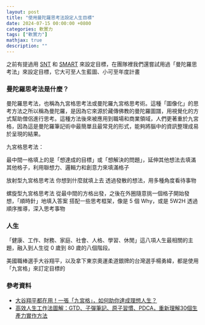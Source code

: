 ```yaml
---
layout: post
title: "使用曼陀羅思考法設定人生目標"
date: 2024-07-15 00:00:00 +0800
categories: 軟實力
tags: ["軟實力"]
mathjax: true
description: ""
---
```


之前有提過用 [SNT](/posts/什麼是-SNT/) 和 [SMART](/posts/SMART-原則/) 來設定目標，在團隊裡我們還嘗試用過「曼陀羅思考法」來設定目標，它大可至人生藍圖、小可至年度計畫

### 曼陀羅思考法是什麼？

曼陀羅思考法，也稱為九宮格思考法或曼陀羅九宮格思考術。這種「圖像化」的思考方法之所以稱為曼陀羅，是因為它來源於藏傳佛教的曼陀羅圖譜，用視覺化的方式幫助僧侶進行思考。這種方法後來被應用到職場和商業領域，人們更著重於九宮格，因為這是曼陀羅筆記術中最簡單且最常見的形式，能夠將腦中的資訊整理成易於呈現的結果。

九宮格思考法：

最中間一格填上的是「想達成的目標」或「想解決的問題」，延伸其他想法去填滿其他格子，利用聯想力、邏輯力和創意力來填滿格子

放射型九宮格思考法
你想到什麼就填上去
透過發散的想法，用多種角度看待事物

螺旋型九宮格思考法
從最中間的方格出發，之後在外圈隨意挑一個格子開始發想，「順時針」地填入答案
搭配一些思考框架，像是 5 個 Why，或是 5W2H
透過順序推導，深入思考事物


### 人生

「健康、工作、財務、家庭、社會、人格、學習、休閒」這八項人生最相關的主題，融入到人生從 0 歲到 80 歲的八個階段。



美國職棒選手大谷翔平，以及拿下東京奧運柔道銀牌的台灣選手楊勇緯，都是使用「九宮格」來訂定目標的

### 參考資料

- [大谷翔平都在用！一張「九宮格」，如何助你達成理想人生？](https://www.managertoday.com.tw/articles/view/63789)
- [高效人生工作法圖解：GTD、子彈筆記、原子習慣、PDCA，重新理解30個生產力實作方法](https://www.books.com.tw/products/0010988945)
